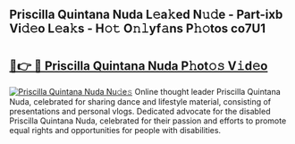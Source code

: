 ## Priscilla Quintana Nuda L𝚎a𝚔ed N𝚞𝚍e - Part-ixb Vi𝚍𝚎o L𝚎a𝚔s - H𝚘𝚝 O𝚗𝚕yf𝚊ns P𝚑𝚘tos co7U1

# <h2><a href="http://kfbzjq.oniu.top/?m=Priscilla+Quintana+Nuda">🔗👉 🔴 Priscilla Quintana Nuda P𝚑ot𝚘𝚜 V𝚒d𝚎o</a></h2>

[![Priscilla Quintana Nuda Nu𝚍e𝚜](https://i.imgur.com/0qMVB7G.gif)](http://kfbzjq.oniu.top/?m=Priscilla+Quintana+Nuda)
Online thought leader Priscilla Quintana Nuda, celebrated for sharing dance and lifestyle material, consisting of presentations and personal vlogs. Dedicated advocate for the disabled Priscilla Quintana Nuda, celebrated for their passion and efforts to promote equal rights and opportunities for people with disabilities.  
